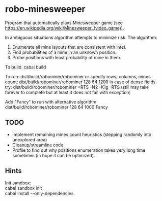 robo-minesweeper
================

Program that automatically plays Minesweeper game
(see https://en.wikipedia.org/wiki/Minesweeper_(video_game)).

In ambiguous situations algorithm attempts to minimize risk.
The algorithm:
 1. Enumerate all mine layouts that are consistent with intel. 
 2. Find probabilities of a mine in an unknown position. 
 3. Probe positions with least probability of mine in them.

To build:
  cabal build

To run:
    dist/build/robominer/robominer
or specify rows, columns, mines count:
    dist/build/robominer/robominer 128 64 1200
In case of dense fields try:
    dist/build/robominer/robominer +RTS -N2 -K1g -RTS
(still may take forever to complete but at least it does not fail with exception)

Add "Fancy" to run with alternative algorithm
    dist/build/robominer/robominer 128 64 1000 Fancy

TODO
----

* Implement remaining mines count heuristics (stepping randomly into unexplored area) 
* Cleanup/streamline code
* Profile to find out why positions enumeration takes very long time sometimes (in hope it can be optimized).
  
Hints
-----
  
Init sandbox:  
  cabal sandbox init  
  cabal install --only-dependencies   
  
